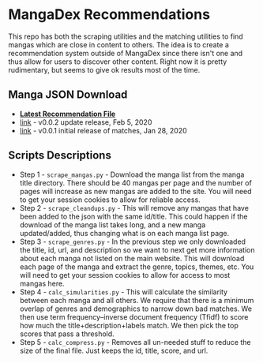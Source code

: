 # MangaDex Recommendations

This repo has both the scraping utilities and the matching utilities to find mangas which are close in content to others. The idea is to create a recommendation system outside of MangaDex since there isn't one and thus allow for users to discover other content. Right now it is pretty rudimentary, but seems to give ok results most of the time.


## Manga JSON Download

* [**Latest Recommendation File**](https://github.com/goldbattle/MangadexRecomendations/releases/download/0.0.2/mangas_compressed.json)
* [link](https://github.com/goldbattle/MangadexRecomendations/releases/download/0.0.2/mangas_compressed.json) - v0.0.2 update release, Feb 5, 2020
* [link](https://github.com/goldbattle/MangadexRecomendations/releases/download/0.0.1/mangas_compressed.json) - v0.0.1 initial release of matches, Jan 28, 2020



## Scripts Descriptions

* Step 1 - `scrape_mangas.py` - Download the manga list from the manga title directory. There should be 40 mangas per page and the number of pages will increase as new mangas are added to the site. You will need to get your session cookies to allow for reliable access.
* Step 2 - `scrape_cleandups.py` - This will remove any mangas that have been added to the json with the same id/title. This could happen if the download of the manga list takes long, and a new manga updated/added, thus changing what is on each manga list page.
* Step 3 - `scrape_genres.py` - In the previous step we only downloaded the title, id, url, and description so we want to next get more information about each manga not listed on the main website. This will download each page of the manga and extract the genre, topics, themes, etc. You will need to get your session cookies to allow for access to most mangas here.
* Step 4 - `calc_simularities.py` - This will calculate the similarity between each manga and all others. We require that there is a minimum overlap of genres and demographics to narrow down bad matches. We then use term frequency–inverse document frequency (Tfidf) to score how much the title+description+labels match. We then pick the top scores that pass a threshold.
* Step 5 - `calc_compress.py` - Removes all un-needed stuff to reduce the size of the final file. Just keeps the id, title, score, and url.





